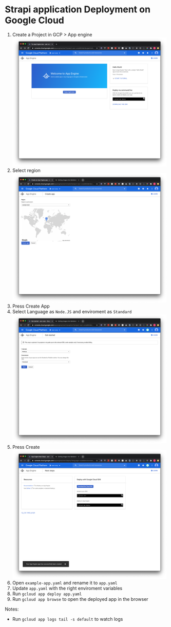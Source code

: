 # Strapi application Deployment on Google Cloud

1. Create a Project in GCP > App engine 
![Drag Racing](screenshots/1.png)
2. Select region
![Drag Racing](screenshots/2.png)
3. Press Create App
4. Select Language as `Node.JS` and enviroment as `Standard` 
![Drag Racing](screenshots/3.png)
5. Press Create
![Drag Racing](screenshots/4.png)
6. Open `example-app.yaml` and rename it to `app.yaml`
7. Update `app.yaml` with the right enviroment variables
8. Run ```gcloud app deploy app.yaml```
9. Run ```gcloud app browse``` to open the deployed app in the browser


Notes:
- Run ```gcloud app logs tail -s default``` to watch logs

